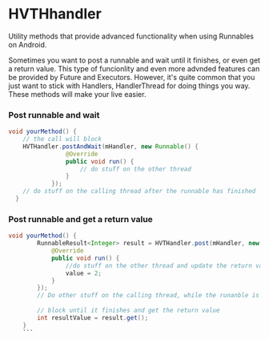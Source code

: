 # HVTHhandler
Utility methods that provide advanced functionality when using Runnables on Android.

Sometimes you want to post a runnable and wait until it finishes, or even get a return value. This type of funcionlity and even more advnded features can be provided by Future and Executors. However, it's quite common that you just want to stick with Handlers, HandlerThread for doing things you way. These methods will make your live easier.

### Post runnable and wait
``` java
void yourMethod() {
    // the call will block
    HVTHandler.postAndWait(mHandler, new Runnable() {
                @Override
                public void run() {
                    // do stuff on the other thread
                }
            });
    // do stuff on the calling thread after the runnable has finished
  }
```

### Post runnable and get a return value

``` java
void yourMethod() {
        RunnableResult<Integer> result = HVTHandler.post(mHandler, new RunnableValue<Integer>() {
            @Override
            public void run() {
                //do stuff on the other thread and update the return value
                value = 2;
            }
        });
        // Do other stuff on the calling thread, while the runanble is running
        
        // block until it finishes and get the return value
        int resultValue = result.get();
    }
    ```

